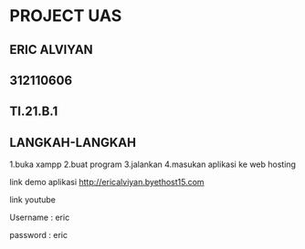 # PROJECT UAS 
## ERIC ALVIYAN
## 312110606
## TI.21.B.1

## LANGKAH-LANGKAH
1.buka xampp
2.buat program
3.jalankan
4.masukan aplikasi ke web hosting

link demo aplikasi http://ericalviyan.byethost15.com 

link youtube 

Username : eric

password : eric
